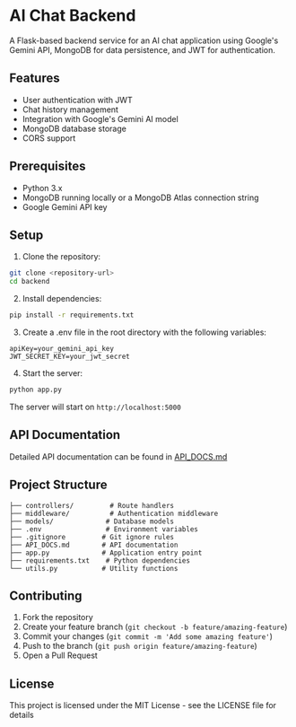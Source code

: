 # AI Chat Backend

A Flask-based backend service for an AI chat application using Google's Gemini API, MongoDB for data persistence, and JWT for authentication.

## Features

- User authentication with JWT
- Chat history management
- Integration with Google's Gemini AI model
- MongoDB database storage
- CORS support

## Prerequisites

- Python 3.x
- MongoDB running locally or a MongoDB Atlas connection string
- Google Gemini API key

## Setup

1. Clone the repository:
```bash
git clone <repository-url>
cd backend
```

2. Install dependencies:
```bash
pip install -r requirements.txt
```

3. Create a .env file in the root directory with the following variables:
```env
apiKey=your_gemini_api_key
JWT_SECRET_KEY=your_jwt_secret
```

4. Start the server:
```bash
python app.py
```

The server will start on `http://localhost:5000`

## API Documentation

Detailed API documentation can be found in [API_DOCS.md](API_DOCS.md)

## Project Structure

```
├── controllers/         # Route handlers
├── middleware/          # Authentication middleware
├── models/             # Database models
├── .env                # Environment variables
├── .gitignore         # Git ignore rules
├── API_DOCS.md        # API documentation
├── app.py             # Application entry point
├── requirements.txt    # Python dependencies
└── utils.py           # Utility functions
```

## Contributing

1. Fork the repository
2. Create your feature branch (`git checkout -b feature/amazing-feature`)
3. Commit your changes (`git commit -m 'Add some amazing feature'`)
4. Push to the branch (`git push origin feature/amazing-feature`)
5. Open a Pull Request

## License

This project is licensed under the MIT License - see the LICENSE file for details